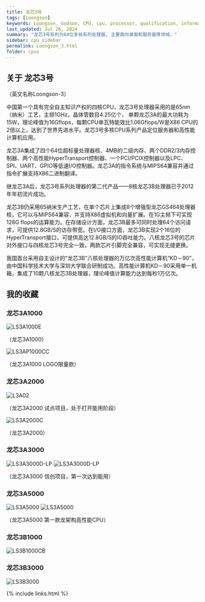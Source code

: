 ```yaml
---
title: 龙芯3号
tags: [Loongson]
keywords: Loongson, Godson, CPU, cpu, processor, qualification, information, pictures, core, frequency, chip packaging, packaging, cpu info, x86, collection, amd, cyrix, harris, ibm, idt, iit, intel, motorola, nec, sgs, sgs-thomson, siemens, ST, signetics, mhs, ti, texas instruments, ulsi, umc, weitek, zilog, 3002, 4004, 4040, 8008, 808x, 8085, 8088, 8086, 80188, 80186, 80286, 286, 80386, 386, i386, Am386, 386sx, 386dx, 486, i486, 586, 486sx, 486dx, overdrive, 487, pentium, 586, 5x86, 386dlc, 386slc, 486dx2, mmx, ppro, pentium-pro, pro, athlon, duron, z80, dirk oppelt, dirk, oppelt, engineering, sample, samples
last_updated: Jul 26, 2024
summary: "龙芯3号系列为64位多核系列处理器, 主要面向桌面和服务器等领域。"
sidebar: cpu_sidebar
permalink: Loongson_3.html
folder: cpus
---
```


## 关于 龙芯3号

（英文名称Loongson-3）

中国第一个具有完全自主知识产权的四核CPU，龙芯3号处理器采用的是65nm（纳米）工艺，主频1GHz，晶体管数目4.25亿个， 单颗龙芯3A的最大功耗为15W，理论峰值为16Gflops，每颗CPU单瓦特能效比1.06Gflops/W是X86 CPU的2倍以上，达到了世界先进水平。龙芯3号多核CPU系列产品定位服务器和高性能计算机应用。

龙芯3A集成了四个64位超标量处理器核、4MB的二级内存、两个DDR2/3内存控制器、两个高性能HyperTransport控制器、一个PCI/PCIX控制器以及LPC、SPI、UART、GPIO等低速I/O控制器。龙芯3A的指令系统与MIPS64兼容并通过指令扩展支持X86二进制翻译。

继龙芯3A后，龙芯3号系列处理器的第二代产品——8核龙芯3B处理器已于2012年年初流片成功。

龙芯3B仍采用65纳米生产工艺，在单个芯片上集成8个增强型龙芯GS464处理器核，它可以与MIPS64兼容，并支持X86虚拟机和向量扩展。在1G主频下可实现128G flops的运算能力。在存储设计方面，龙芯3B最多可同时处理64个访问请求，可提供12.8GB/S的访存带宽。在I/O接口方面，龙芯3B实现2个16位的HyperTransport接口，可提供高达12.8GB/S的IO吞吐能力。八核龙芯3号的芯片对外接口与四核龙芯3号完全一致，两款芯片引脚完全兼容，可实现无缝更换。

我国首台采用自主设计的“龙芯3B”八核处理器的万亿次高性能计算机“KD－90”，由中国科学技术大学与深圳大学联合研制成功。高性能计算机KD－90采用单一机箱，集成了10颗八核龙芯3B处理器，理论峰值计算能力达到每秒1万亿次。


## 我的收藏

### 龙芯3A1000

![LS3A1000E](/images/cpus/Loongson/LS3A1000E.jpg)

（龙芯3A1000）

![LS3AP1000CC](/images/cpus/Loongson/LS3AP1000CC.jpg)

（龙芯3A1000 LOGO限量款）

### 龙芯3A2000

![L3A02](/images/cpus/Loongson/L3A02.jpg)

（龙芯3A2000 试点项目，处于打开能用阶段）

![LS3A2000C](/images/cpus/Loongson/LS3A2000C.jpg)

（龙芯3A2000）

### 龙芯3A3000

![LS3A3000D-LP](/images/cpus/Loongson/LS3A3000D-LP.jpg)
![LS3A3000D-LP](/images/cpus/Loongson/LS3A3000D-LP_2.jpg)

（龙芯3A3000 信创项目，第一次达到能用）

### 龙芯3A5000

![LS3A5000](/images/cpus/Loongson/LS3A5000.jpg)
![LS3A5000](/images/cpus/Loongson/LS3A5000_2.jpg)

（龙芯3A5000 第一款龙架构高性能CPU）

### 龙芯3B1000

![LS3B1000CB](/images/cpus/Loongson/LS3B1000CB.jpg)

### 龙芯3B3000

![LS3B3000](/images/cpus/Loongson/LS3B3000.jpg)

{% include links.html %}
